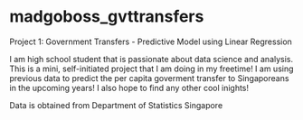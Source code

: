 # madgoboss_gvttransfers

Project 1: Government Transfers - Predictive Model using Linear Regression

I am high school student that is passionate about data science and analysis. This is a mini, self-initiated project that I am doing in my freetime! I am using previous data to predict the per capita goverment transfer to Singaporeans in the upcoming years! I also hope to find any other cool inights!

Data is obtained from Department of Statistics Singapore 
